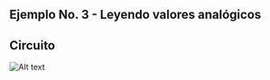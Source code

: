 ## Ejemplo No. 3 - Leyendo valores analógicos

## Circuito
![Alt text](/Leccion3.LeyendoValoresAnalogicos.png?raw=true "Title")

